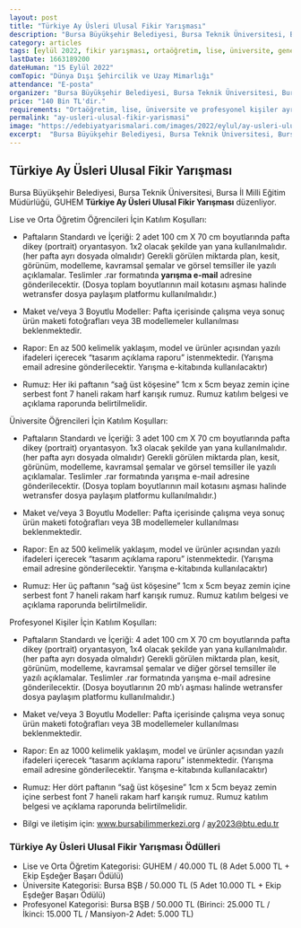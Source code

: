 ```yaml
---
layout: post
title: "Türkiye Ay Üsleri Ulusal Fikir Yarışması"
description: "Bursa Büyükşehir Belediyesi, Bursa Teknik Üniversitesi, Bursa İl Milli Eğitim Müdürlüğü, GUHEM 'Türkiye Ay Üsleri Ulusal Fikir Yarışması' düzenliyor."
category: articles
tags: [eylül 2022, fikir yarışması, ortaöğretim, lise, üniversite, genel]
lastDate: 1663189200
dateHuman: "15 Eylül 2022"
comTopic: "Dünya Dışı Şehircilik ve Uzay Mimarlığı"
attendance: "E-posta"
organizer: "Bursa Büyükşehir Belediyesi, Bursa Teknik Üniversitesi, Bursa İl Milli Eğitim Müdürlüğü, GUHEM"
price: "140 Bin TL'dir."
requirements: "Ortaöğretim, lise, üniversite ve profesyonel kişiler ayrı kategorilerde katılabilir."
permalink: "ay-usleri-ulusal-fikir-yarismasi"
image: "https://edebiyatyarismalari.com/images/2022/eylul/ay-usleri-ulusal-fikir-yarismasi.jpg"
excerpt:  "Bursa Büyükşehir Belediyesi, Bursa Teknik Üniversitesi, Bursa İl Milli Eğitim Müdürlüğü, GUHEM <strong> Türkiye Ay Üsleri Ulusal Fikir Yarışması </strong> düzenliyor."
---
```


## Türkiye Ay Üsleri Ulusal Fikir Yarışması
Bursa Büyükşehir Belediyesi, Bursa Teknik Üniversitesi, Bursa İl Milli Eğitim Müdürlüğü, GUHEM **Türkiye Ay Üsleri Ulusal Fikir Yarışması** düzenliyor.

Lise ve Orta Öğretim Öğrencileri İçin Katılım Koşulları:
- Paftaların Standardı ve İçeriği: 2 adet 100 cm X 70 cm boyutlarında pafta dikey (portrait) oryantasyon. 1x2 olacak şekilde yan yana kullanılmalıdır. (her pafta ayrı dosyada olmalıdır) Gerekli görülen miktarda plan, kesit, görünüm, modelleme, kavramsal şemalar ve görsel temsiller ile yazılı açıklamalar. Teslimler .rar formatında **yarışma e-mail** adresine gönderilecektir. (Dosya toplam boyutlarının mail kotasını aşması halinde wetransfer dosya paylaşım platformu kullanılmalıdır.)

- Maket ve/veya 3 Boyutlu Modeller: Pafta içerisinde çalışma veya sonuç ürün maketi fotoğrafları veya 3B modellemeler kullanılması beklenmektedir.

- Rapor: En az 500 kelimelik yaklaşım, model ve ürünler açısından yazılı ifadeleri içerecek “tasarım açıklama raporu” istenmektedir. (Yarışma email adresine gönderilecektir. Yarışma e-kitabında kullanılacaktır)

- Rumuz: Her iki paftanın “sağ üst köşesine” 1cm x 5cm beyaz zemin içine serbest font 7 haneli rakam harf karışık rumuz. Rumuz katılım belgesi ve açıklama raporunda belirtilmelidir.


Üniversite Öğrencileri İçin Katılım Koşulları:
- Paftaların Standardı ve İçeriği: 3 adet 100 cm X 70 cm boyutlarında pafta dikey (portrait) oryantasyon. 1x3 olacak şekilde yan yana kullanılmalıdır. (her pafta ayrı dosyada olmalıdır) Gerekli görülen miktarda plan, kesit, görünüm, modelleme, kavramsal şemalar ve görsel temsiller ile yazılı açıklamalar. Teslimler .rar formatında yarışma e-mail adresine gönderilecektir. (Dosya toplam boyutlarının mail kotasını aşması halinde wetransfer dosya paylaşım platformu kullanılmalıdır.)

- Maket ve/veya 3 Boyutlu Modeller: Pafta içerisinde çalışma veya sonuç ürün maketi fotoğrafları veya 3B modellemeler kullanılması beklenmektedir.

- Rapor: En az 500 kelimelik yaklaşım, model ve ürünler açısından yazılı ifadeleri içerecek “tasarım açıklama raporu” istenmektedir. (Yarışma email adresine gönderilecektir. Yarışma e-kitabında kullanılacaktır)

- Rumuz: Her üç paftanın “sağ üst köşesine” 1cm x 5cm beyaz zemin içine serbest font 7 haneli rakam harf karışık rumuz. Rumuz katılım belgesi ve açıklama raporunda belirtilmelidir.


Profesyonel Kişiler İçin Katılım Koşulları:
- Paftaların Standardı ve İçeriği: 4 adet 100 cm X 70 cm boyutlarında pafta dikey (portrait) oryantasyon, 1x4 olacak şekilde yan yana kullanılmalıdır. (her pafta ayrı dosyada olmalıdır) Gerekli görülen miktarda plan, kesit, görünüm, modelleme, kavramsal şemalar ve diğer görsel temsiller ile yazılı açıklamalar. Teslimler .rar formatında yarışma e-mail adresine gönderilecektir. (Dosya boyutlarının 20 mb’ı aşması halinde wetransfer dosya paylaşım platformu kullanılmalıdır.)

- Maket ve/veya 3 Boyutlu Modeller: Pafta içerisinde çalışma veya sonuç ürün maketi fotoğrafları veya 3B modellemeler kullanılması beklenmektedir.

- Rapor: En az 1000 kelimelik yaklaşım, model ve ürünler açısından yazılı ifadeleri içerecek “tasarım açıklama raporu” istenmektedir.  (Yarışma email adresine gönderilecektir. Yarışma e-kitabında kullanılacaktır)

- Rumuz: Her dört paftanın “sağ üst köşesine” 1cm x 5cm beyaz zemin içine serbest font 7 haneli rakam harf karışık rumuz. Rumuz katılım belgesi ve açıklama raporunda belirtilmelidir.

- Bilgi ve iletişim için: www.bursabilimmerkezi.org / ay2023@btu.edu.tr 

### Türkiye Ay Üsleri Ulusal Fikir Yarışması Ödülleri
- Lise ve Orta Öğretim Kategorisi: GUHEM / 40.000 TL (8 Adet 5.000 TL + Ekip Eşdeğer Başarı Ödülü)
- Üniversite Kategorisi: Bursa BŞB / 50.000 TL (5 Adet 10.000 TL + Ekip Eşdeğer Başarı Ödülü)
- Profesyonel Kategorisi: Bursa BŞB / 50.000 TL (Birinci: 25.000 TL / İkinci: 15.000 TL / Mansiyon-2 Adet: 5.000 TL)